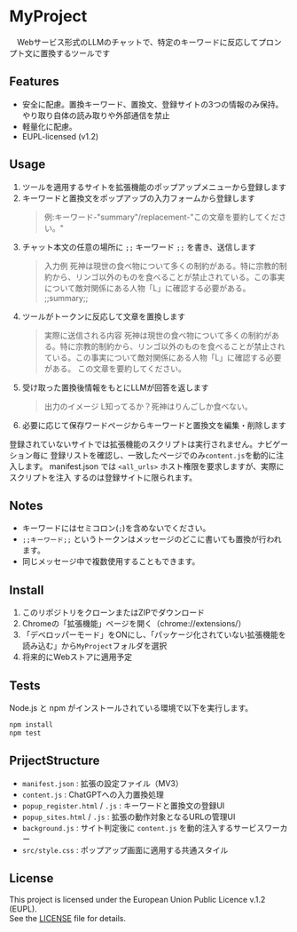 # MyProject
　Webサービス形式のLLMのチャットで、特定のキーワードに反応してプロンプト文に置換するツールです
 
## Features
- 安全に配慮。置換キーワード、置換文、登録サイトの3つの情報のみ保持。やり取り自体の読み取りや外部通信を禁止
- 軽量化に配慮。
- EUPL-licensed (v1.2)

## Usage
1. ツールを適用するサイトを拡張機能のポップアップメニューから登録します
2. キーワードと置換文をポップアップの入力フォームから登録します
   >例:キーワード-"summary"/replacement-"この文章を要約してください。"
3. チャット本文の任意の場所に `;;` キーワード `;;` を書き、送信します
   >入力例
   >死神は現世の食べ物について多くの制約がある。特に宗教的制約から、リンゴ以外のものを食べることが禁止されている。この事実について敵対関係にある人物「L」に確認する必要がある。
   >;;summary;;
4. ツールがトークンに反応して文章を置換します
   >実際に送信される内容
   >死神は現世の食べ物について多くの制約がある。特に宗教的制約から、リンゴ以外のものを食べることが禁止されている。この事実について敵対関係にある人物「L」に確認する必要がある。
   >この文章を要約してください。
5. 受け取った置換後情報をもとにLLMが回答を返します
   >出力のイメージ
   >L知ってるか？死神はりんごしか食べない。
6. 必要に応じて保存ワードページからキーワードと置換文を編集・削除します

登録されていないサイトでは拡張機能のスクリプトは実行されません。ナビゲーション毎に
登録リストを確認し、一致したページでのみ`content.js`を動的に注入します。
manifest.json では `<all_urls>` ホスト権限を要求しますが、実際にスクリプトを注入
するのは登録サイトに限られます。

## Notes
- キーワードにはセミコロン(`;`)を含めないでください。
- `;;キーワード;;` というトークンはメッセージのどこに書いても置換が行われます。
- 同じメッセージ中で複数使用することもできます。

## Install
1. このリポジトリをクローンまたはZIPでダウンロード
2. Chromeの「拡張機能」ページを開く（chrome://extensions/）
3. 「デベロッパーモード」をONにし、「パッケージ化されていない拡張機能を読み込む」から`MyProject`フォルダを選択
4. 将来的にWebストアに適用予定

## Tests
Node.js と npm がインストールされている環境で以下を実行します。

```bash
npm install
npm test
```

## PrijectStructure
- `manifest.json` : 拡張の設定ファイル（MV3）
- `content.js` : ChatGPTへの入力置換処理
- `popup_register.html` / `.js` : キーワードと置換文の登録UI
- `popup_sites.html` / `.js` : 拡張の動作対象となるURLの管理UI
- `background.js` : サイト判定後に `content.js` を動的注入するサービスワーカー
- `src/style.css` : ポップアップ画面に適用する共通スタイル


## License

This project is licensed under the European Union Public Licence v.1.2 (EUPL).  
See the [LICENSE](./LICENSE) file for details.
